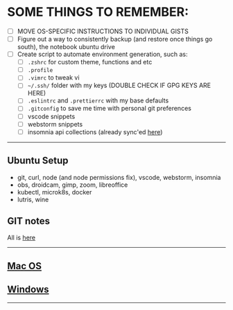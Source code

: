 # SOME THINGS TO REMEMBER:

- [ ] MOVE OS-SPECIFIC INSTRUCTIONS TO INDIVIDUAL GISTS
- [ ] Figure out a way to consistently backup (and restore once things go south), the notebook ubuntu drive
- [ ] Create script to automate environment generation, such as:  
    - [ ] `.zshrc` for custom theme, functions and etc
    - [ ] `.profile`
    - [ ] `.vimrc` to tweak vi
    - [ ] `~/.ssh/` folder with my keys (DOUBLE CHECK IF GPG KEYS ARE HERE)
    - [ ] `.eslintrc` and `.prettierrc` with my base defaults
    - [ ] `.gitconfig` to save me time with personal git preferences
    - [ ] vscode snippets
    - [ ] webstorm snippets
    - [ ] insomnia api collections (already sync'ed [here](https://github.com/w-b-dev/insomnia))

--------

## Ubuntu Setup

- git, curl, node (and node permissions fix), vscode, webstorm, insomnia
- obs, droidcam, gimp, zoom, libreoffice
- kubectl, microk8s, docker
- lutris, wine

## GIT notes

All is [here](https://github.com/w-b-dev/w-b-dev/blob/master/git-notes.md)

--------
## [Mac OS](https://github.com/w-b-dev/w-b-dev/blob/master/macos-setup.md)
## [Windows](https://github.com/w-b-dev/w-b-dev/blob/master/windows-wsl-setup.md)
--------

